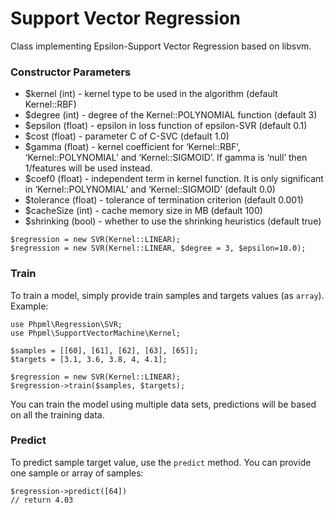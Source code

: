 # Support Vector Regression

Class implementing Epsilon-Support Vector Regression based on libsvm.

### Constructor Parameters

* $kernel (int) - kernel type to be used in the algorithm (default Kernel::RBF)
* $degree (int) - degree of the Kernel::POLYNOMIAL function (default 3)
* $epsilon (float) -  epsilon in loss function of epsilon-SVR (default 0.1)
* $cost (float) - parameter C of C-SVC (default 1.0)
* $gamma (float) - kernel coefficient for ‘Kernel::RBF’, ‘Kernel::POLYNOMIAL’ and ‘Kernel::SIGMOID’. If gamma is ‘null’ then 1/features will be used instead.
* $coef0 (float) - independent term in kernel function. It is only significant in ‘Kernel::POLYNOMIAL’ and ‘Kernel::SIGMOID’ (default 0.0)
* $tolerance (float) - tolerance of termination criterion (default 0.001)
* $cacheSize (int) - cache memory size in MB (default 100)
* $shrinking (bool) - whether to use the shrinking heuristics (default true)

```
$regression = new SVR(Kernel::LINEAR);
$regression = new SVR(Kernel::LINEAR, $degree = 3, $epsilon=10.0);
```

### Train

To train a model, simply provide train samples and targets values (as `array`). Example:

```
use Phpml\Regression\SVR;
use Phpml\SupportVectorMachine\Kernel;

$samples = [[60], [61], [62], [63], [65]];
$targets = [3.1, 3.6, 3.8, 4, 4.1];

$regression = new SVR(Kernel::LINEAR);
$regression->train($samples, $targets);
```

You can train the model using multiple data sets, predictions will be based on all the training data.

### Predict

To predict sample target value, use the `predict` method. You can provide one sample or array of samples:

```
$regression->predict([64])
// return 4.03
```
